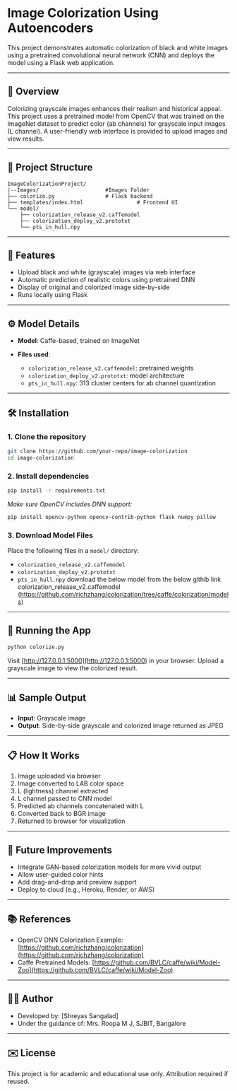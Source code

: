 # Image Colorization Using Autoencoders

This project demonstrates automatic colorization of black and white images using a pretrained convolutional neural network (CNN) and deploys the model using a Flask web application.

---

## 🔬 Overview

Colorizing grayscale images enhances their realism and historical appeal. This project uses a pretrained model from OpenCV that was trained on the ImageNet dataset to predict color (ab channels) for grayscale input images (L channel). A user-friendly web interface is provided to upload images and view results.

---

## 📁 Project Structure

```
ImageColorizationProject/
|--Images/                     #Images Folder
├── colorize.py                # Flask backend
├── templates/index.html                 # Frontend UI
└── model/
    ├── colorization_release_v2.caffemodel
    ├── colorization_deploy_v2.prototxt
    └── pts_in_hull.npy
```

---

## 🧠 Features

* Upload black and white (grayscale) images via web interface
* Automatic prediction of realistic colors using pretrained DNN
* Display of original and colorized image side-by-side
* Runs locally using Flask

---

## ⚙️ Model Details

* **Model**: Caffe-based, trained on ImageNet
* **Files used**:

  * `colorization_release_v2.caffemodel`: pretrained weights
  * `colorization_deploy_v2.prototxt`: model architecture
  * `pts_in_hull.npy`: 313 cluster centers for ab channel quantization

---

## 🛠 Installation

### 1. Clone the repository

```bash
git clone https://github.com/your-repo/image-colorization
cd image-colorization
```

### 2. Install dependencies

```bash
pip install -r requirements.txt
```

*Make sure OpenCV includes DNN support:*

```bash
pip install opencv-python opencv-contrib-python flask numpy pillow
```

### 3. Download Model Files

Place the following files in a `model/` directory:

* `colorization_release_v2.caffemodel`
* `colorization_deploy_v2.prototxt`
* `pts_in_hull.npy`
download the below model from the below githib link 
colorization_release_v2.caffemodel
(https://github.com/richzhang/colorization/tree/caffe/colorization/models)
---

## 🚀 Running the App

```bash
python colorize.py
```

Visit [http://127.0.0.1:5000](http://127.0.0.1:5000) in your browser. Upload a grayscale image to view the colorized result.

---

## 📊 Sample Output

* **Input**: Grayscale image
* **Output**: Side-by-side grayscale and colorized image returned as JPEG

---

## 📋 How It Works

1. Image uploaded via browser
2. Image converted to LAB color space
3. L (lightness) channel extracted
4. L channel passed to CNN model
5. Predicted ab channels concatenated with L
6. Converted back to BGR image
7. Returned to browser for visualization

---

## 🚧 Future Improvements

* Integrate GAN-based colorization models for more vivid output
* Allow user-guided color hints
* Add drag-and-drop and preview support
* Deploy to cloud (e.g., Heroku, Render, or AWS)

---

## 📚 References

* OpenCV DNN Colorization Example: [https://github.com/richzhang/colorization](https://github.com/richzhang/colorization)
* Caffe Pretrained Models: [https://github.com/BVLC/caffe/wiki/Model-Zoo](https://github.com/BVLC/caffe/wiki/Model-Zoo)

---

## 👨‍💼 Author

* Developed by: \[Shreyas Sangalad]
* Under the guidance of: Mrs. Roopa M J, SJBIT, Bangalore

---

## ✉️ License

This project is for academic and educational use only. Attribution required if reused.
